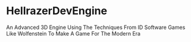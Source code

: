 # HellrazerDevEngine
An Advanced 3D Engine Using The Techniques From ID Software Games Like Wolfenstein To Make A Game For The Modern Era